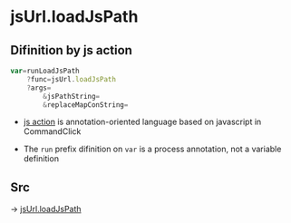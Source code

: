 # jsUrl.loadJsPath

## Difinition by js action

```js.js
var=runLoadJsPath
	?func=jsUrl.loadJsPath
	?args=
		&jsPathString=
		&replaceMapConString=
```

- [js action](#) is annotation-oriented language based on javascript in CommandClick

- The `run` prefix difinition on `var` is a process annotation, not a variable definition

## Src

-> [jsUrl.loadJsPath](https://github.com/puutaro/CommandClick/blob/master/app/src/main/java/com/puutaro/commandclick/fragment_lib/terminal_fragment/js_interface/JsUrl.kt#L58)


